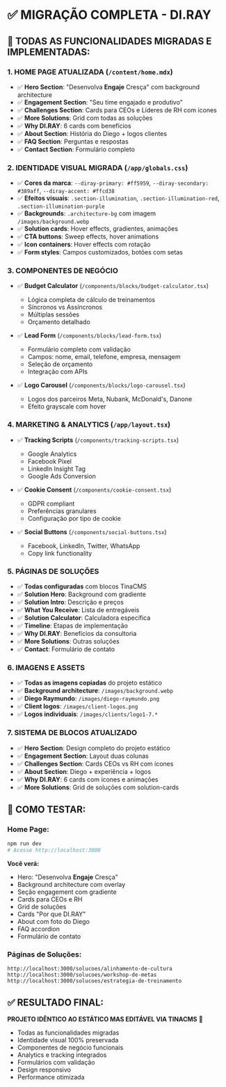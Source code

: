 # ✅ MIGRAÇÃO COMPLETA - DI.RAY

## 🎯 TODAS AS FUNCIONALIDADES MIGRADAS E IMPLEMENTADAS:

### **1. HOME PAGE ATUALIZADA** (`/content/home.mdx`)
- ✅ **Hero Section**: "Desenvolva **Engaje** Cresça" com background architecture
- ✅ **Engagement Section**: "Seu time engajado e produtivo" 
- ✅ **Challenges Section**: Cards para CEOs e Líderes de RH com ícones
- ✅ **More Solutions**: Grid com todas as soluções
- ✅ **Why DI.RAY**: 6 cards com benefícios 
- ✅ **About Section**: História do Diego + logos clientes
- ✅ **FAQ Section**: Perguntas e respostas
- ✅ **Contact Section**: Formulário completo

### **2. IDENTIDADE VISUAL MIGRADA** (`/app/globals.css`)
- ✅ **Cores da marca**: `--diray-primary: #ff5959`, `--diray-secondary: #389aff`, `--diray-accent: #ffcd38`
- ✅ **Efeitos visuais**: `.section-illumination`, `.section-illumination-red`, `.section-illumination-purple`
- ✅ **Backgrounds**: `.architecture-bg` com imagem `/images/background.webp`
- ✅ **Solution cards**: Hover effects, gradientes, animações
- ✅ **CTA buttons**: Sweep effects, hover animations
- ✅ **Icon containers**: Hover effects com rotação
- ✅ **Form styles**: Campos customizados, botões com setas

### **3. COMPONENTES DE NEGÓCIO** 
- ✅ **Budget Calculator** (`/components/blocks/budget-calculator.tsx`)
  - Lógica completa de cálculo de treinamentos
  - Síncronos vs Assíncronos
  - Múltiplas sessões
  - Orçamento detalhado
  
- ✅ **Lead Form** (`/components/blocks/lead-form.tsx`)
  - Formulário completo com validação
  - Campos: nome, email, telefone, empresa, mensagem
  - Seleção de orçamento
  - Integração com APIs
  
- ✅ **Logo Carousel** (`/components/blocks/logo-carousel.tsx`)
  - Logos dos parceiros Meta, Nubank, McDonald's, Danone
  - Efeito grayscale com hover

### **4. MARKETING & ANALYTICS** (`/app/layout.tsx`)
- ✅ **Tracking Scripts** (`/components/tracking-scripts.tsx`)
  - Google Analytics
  - Facebook Pixel  
  - LinkedIn Insight Tag
  - Google Ads Conversion
  
- ✅ **Cookie Consent** (`/components/cookie-consent.tsx`)
  - GDPR compliant
  - Preferências granulares
  - Configuração por tipo de cookie
  
- ✅ **Social Buttons** (`/components/social-buttons.tsx`)
  - Facebook, LinkedIn, Twitter, WhatsApp
  - Copy link functionality

### **5. PÁGINAS DE SOLUÇÕES**
- ✅ **Todas configuradas** com blocos TinaCMS
- ✅ **Solution Hero**: Background com gradiente
- ✅ **Solution Intro**: Descrição e preços
- ✅ **What You Receive**: Lista de entregáveis  
- ✅ **Solution Calculator**: Calculadora específica
- ✅ **Timeline**: Etapas de implementação
- ✅ **Why DI.RAY**: Benefícios da consultoria
- ✅ **More Solutions**: Outras soluções
- ✅ **Contact**: Formulário de contato

### **6. IMAGENS E ASSETS**
- ✅ **Todas as imagens copiadas** do projeto estático
- ✅ **Background architecture**: `/images/background.webp`
- ✅ **Diego Raymundo**: `/images/diego-raymundo.png`  
- ✅ **Client logos**: `/images/client-logos.png`
- ✅ **Logos individuais**: `/images/clients/logo1-7.*`

### **7. SISTEMA DE BLOCOS ATUALIZADO**
- ✅ **Hero Section**: Design completo do projeto estático
- ✅ **Engagement Section**: Layout duas colunas
- ✅ **Challenges Section**: Cards CEOs vs RH com ícones
- ✅ **About Section**: Diego + experiência + logos
- ✅ **Why DI.RAY**: 6 cards com ícones e animações
- ✅ **More Solutions**: Grid de soluções com solution-cards

## 🚀 COMO TESTAR:

### **Home Page:**
```bash
npm run dev
# Acesse http://localhost:3000
```

**Você verá:**
- Hero: "Desenvolva **Engaje** Cresça" 
- Background architecture com overlay
- Seção engagement com gradiente
- Cards para CEOs e RH
- Grid de soluções
- Cards "Por que DI.RAY"  
- About com foto do Diego
- FAQ accordion
- Formulário de contato

### **Páginas de Soluções:**
```
http://localhost:3000/solucoes/alinhamento-de-cultura
http://localhost:3000/solucoes/workshop-de-metas
http://localhost:3000/solucoes/estrategia-de-treinamento
```

## ✅ **RESULTADO FINAL:**
**PROJETO IDÊNTICO AO ESTÁTICO MAS EDITÁVEL VIA TINACMS** 🎉

- Todas as funcionalidades migradas
- Identidade visual 100% preservada  
- Componentes de negócio funcionais
- Analytics e tracking integrados
- Formulários com validação
- Design responsivo
- Performance otimizada